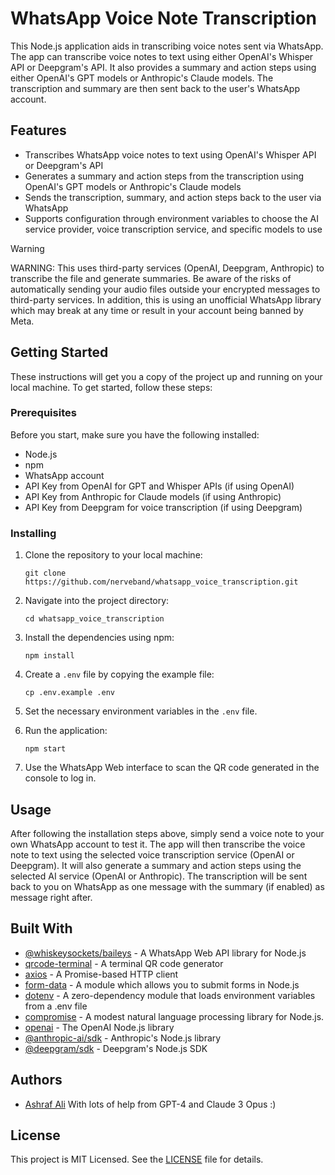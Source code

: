 # WhatsApp Voice Note Transcription

This Node.js application aids in transcribing voice notes sent via WhatsApp. The app can transcribe voice notes to text using either OpenAI's Whisper API or Deepgram's API. It also provides a summary and action steps using either OpenAI's GPT models or Anthropic's Claude models. The transcription and summary are then sent back to the user's WhatsApp account.

## Features

- Transcribes WhatsApp voice notes to text using OpenAI's Whisper API or Deepgram's API
- Generates a summary and action steps from the transcription using OpenAI's GPT models or Anthropic's Claude models
- Sends the transcription, summary, and action steps back to the user via WhatsApp
- Supports configuration through environment variables to choose the AI service provider, voice transcription service, and specific models to use

> [!WARNING]  
> WARNING: This uses third-party services (OpenAI, Deepgram, Anthropic) to transcribe the file and generate summaries. Be aware of the risks of automatically sending your audio files outside your encrypted messages to third-party services. In addition, this is using an unofficial WhatsApp library which may break at any time or result in your account being banned by Meta.

## Getting Started
These instructions will get you a copy of the project up and running on your local machine. To get started, follow these steps:

### Prerequisites
Before you start, make sure you have the following installed:

* Node.js
* npm
* WhatsApp account
* API Key from OpenAI for GPT and Whisper APIs (if using OpenAI)
* API Key from Anthropic for Claude models (if using Anthropic)
* API Key from Deepgram for voice transcription (if using Deepgram)

### Installing
1. Clone the repository to your local machine:

   ```
   git clone https://github.com/nerveband/whatsapp_voice_transcription.git
   ```
   
2. Navigate into the project directory:

   ```
   cd whatsapp_voice_transcription
   ```

3. Install the dependencies using npm:

   ```
   npm install
   ```

4. Create a `.env` file by copying the example file:

   ```
   cp .env.example .env
   ```
   
5. Set the necessary environment variables in the `.env` file. 
   
6. Run the application:

   ```
   npm start
   ```
   
7. Use the WhatsApp Web interface to scan the QR code generated in the console to log in.

## Usage

After following the installation steps above, simply send a voice note to your own WhatsApp account to test it. The app will then transcribe the voice note to text using the selected voice transcription service (OpenAI or Deepgram). It will also generate a summary and action steps using the selected AI service (OpenAI or Anthropic). The transcription will be sent back to you on WhatsApp as one message with the summary (if enabled) as message right after.

## Built With

* [@whiskeysockets/baileys](https://github.com/whiskeysockets/Baileys) - A WhatsApp Web API library for Node.js
* [qrcode-terminal](https://github.com/gtanner/qrcode-terminal) - A terminal QR code generator 
* [axios](https://github.com/axios/axios) - A Promise-based HTTP client
* [form-data](https://github.com/form-data/form-data) - A module which allows you to submit forms in Node.js
* [dotenv](https://github.com/motdotla/dotenv) - A zero-dependency module that loads environment variables from a .env file
* [compromise](https://github.com/spencermountain/compromise) - A modest natural language processing library for Node.js.
* [openai](https://www.npmjs.com/package/openai) - The OpenAI Node.js library
* [@anthropic-ai/sdk](https://www.npmjs.com/package/@anthropic-ai/sdk) - Anthropic's Node.js library
* [@deepgram/sdk](https://www.npmjs.com/package/@deepgram/sdk) - Deepgram's Node.js SDK

## Authors

* [Ashraf Ali](https://ashrafali.net)
With lots of help from GPT-4 and Claude 3 Opus :)

## License

This project is MIT Licensed. See the [LICENSE](LICENSE.md) file for details.